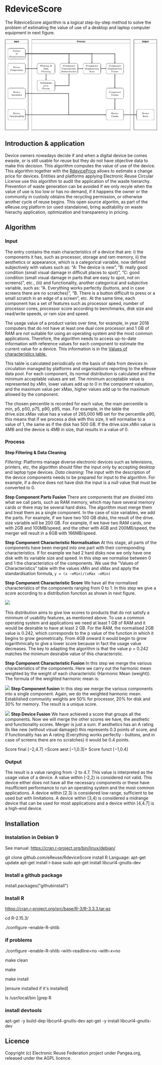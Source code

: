 # RdeviceScore

The RdeviceScore algorithm is a logical step-by-step method to solve the problem of estimating the value of use of a desktop and laptop computer equipment in next figure.


![image](./img/input_process_output.png)

## Introduction & application 

Device owners nowadays decide if and when a digital device be comes ewaste, or is still usable for reuse but they do not have objective data to make this decision. This algorithm computes the value of use of the device. This algorithm together with the [RdevicePrice](https://github.com/eReuse/Rdeviceprice) allows to estimate a change price for devices. Entities and platforms applying Electronic Reuse Circular License use this algorithm to audit the application of the waste hierarchy. Prevention of waste generation can be avoided if we only recyle when the value of use is too low or has no demand, if it happens the owner or the community in custody obtains the recycling permission, or otherwise another cycle of reuse begins. This open source algoritm, as part of the eReuse.org platform (or used standalone), bring auditability on waste hierachy application, optimization and transparency in pricing. 

## Algorithm

### Input

The entry contains the main characteristics of a device that are: i) the components it has, such as processor, storage and ram memory, ii) the aesthetics or appearance, which is a categorical variable, now defined subjectively with values such as: “A: The device is new”, “B: really good condition (small visual damage in difficult places to spot)”, “C: good condition (small visual damage in parts that are easy to spot, not on screens)”, etc., (iii) and functionality, another categorical and subjective variable, such as: “A. Everything works perfectly (buttons, and in case screens there are no scratches)”, “B. There is a button difficult to press or a small scratch in an edge of a screen”, etc. At the same time, each component has a set of features such as processor speed, number of processor cores, processor score according to benchmarks, disk size and read/write speeds, or ram size and speed. 

The usage value of a product varies over time, for example, in year 2018 computers that do not have at least one dual core processor and 1 GB of RAM are not suitable for using an operating system and the most common applications. Therefore, the algorithm needs to access
up-to-date information with reference values for each component to estimate the current value for a device. This information is in the [Values of characteristics table.](https://github.com/eReuse/Rdevicescore/blob/master/data/models.csv)

This table is calculated periodically on the basis of data from devices in circulation managed by platforms and organisations reporting to the eReuse data pool. For each component, its normal distribution is calculated and the minimum acceptable values are set. The minimum acceptable value is represented by xMin, lower values add up to 0 in the component valuation, and the maximum value per xMax, higher values add up to the maximum allowed by the component.

The chosen percentile is recorded for each value, the main percentile is min, p5, p50, p75, p90, p95, max. For example, in the table the drive.size.xMax value has a value of 265,000 MB set for the percentile p90, this means that if we process a disk with this size, it will normalise to a value of 1, the same as if the disk has 500 GB. If the drive.size.xMin value is 4MB and the device is 4MB in size, that results in a value of 0.

### Process
**Step Filtering & Data Cleaning**

*Filtering*: Platforms manage diverse electronic devices such as televisions, printers, etc, the algorithm should filter the input only by accepting desktop and laptop type devices.
*Data cleaning*: The input with the description of the device components needs to be prepared for input to the algorithm. For example, if a device does not have disk the input is a null value that must be converted to 0.

**Step Component Parts Fusion**
There are components that are divided into what we call parts, such as RAM memory, which may have several memory cards or there may be several hard disks. The algorithm must merge them and treat them as a single component. In the case of size variables, we add the parts. For example, if we have two 100 GB disks, the result of the drive. size variable will be 200 GB. For example, if we have two RAM cards, one with 2GB and 100MB/speed, and the other with 4GB and 200MB/speed, the merger will result in a 6GB with 166MB/speed.

**Step Component Characteristic Normalisation**
At this stage, all parts of the components have been merged into one part with their corresponding characteristics. If for example we had 2 hard disks now we only have one disk with its variable size and speed. In this step we normalise between 0 and 1 the characteristics of the components. We use the "Values of Characteristics" table with
the values xMin and xMax and apply the standardisation formula, 
`y = (x −xMin)/(xMax −xMin)`

**Step Component Characteristic Score**
We have all the normalised characteristics of the components ranging from 0 to 1. In this step we give a score according to a distribution function as shown in next figure.

![](/home/david/Dev/eReuse-repositories/Rdevicescore/img/score_distribution.jpg)

This distribution aims to give low scores to products that do not satisfy a minimum of usability features, as mentioned above. To use a common operating system and applications we need at least 1 GB of RAM and it would be desirable to have at least 2 GB. For the RAM,
the normalised 2GB value is 0.242, which corresponds to the p value of the function in which it begins to grow geometrically. From 4GB onward it would begin to grow logarithmically to give a lower score because in fact the usage value decreases. The key to adapting the algorithm is that the value p = 0.242 matches the minimum desirable
value of this characteristic.

**Step Component Characteristic Fusion**
In this step we merge the various characteristics of the components. Here we carry out the harmonic mean weighted by the weight of each characteristic (Harmonic Mean (weight)). The formula of the weighted harmonic mean is:

![](/home/david/Dev/eReuse-repositories/Rdevicescore/img/score_comp_ram.jpg)
**Step Component fusion**
In this step we merge the various components into a single component. Again, we do the weighted harmonic mean. Established community weights are 50% for processor, 20% for disk and 30% for memory. The result is a unique score.

![](/home/david/Dev/eReuse-repositories/Rdevicescore/img/score_merge_components.jpg)
**Step Device Fusion**
We have achieved a score that groups all the components. Now we will merge the other scores we have, the aesthetic and functionality scores. Merger is just a sum. If aesthetics has an A rating (Is like new (without visual damage)) this represents 0.3 points of score, and if
functionality has an A rating (Everything works perfectly - buttons, and in case of screens there are no scratches) it would be 0.4 points.

Score final [−2,4.7] =Score aest [−1,0.3]+ Score funct [−1,0.4]

### Output
The result is a value ranging from -2 to 4.7. This value is interpreted as the usage value of a device. A value within [-2,2) is considered not valid. This device either does not have all the necessary components or these have insufficient performance to run an operating system and the most common applications. A device within [2.3) is considered low range, sufficient to be used but with limitations. A device within [3,4) is considered a midrange device that can be used for most applications and a device within [4,4.7] is a high-end device.

## Installation
### Instalation in Debian 9

See manual: https://cran.r-project.org/bin/linux/debian/

git clone github.com/eReuse/RdeviceScore
install R Language:
apt-get update
apt-get install r-base
sudo apt-get install libcurl4-gnutls-dev

### Install a github package

install.packages("githubinstall")

### Install R

https://cran.r-project.org/src/base/R-3/R-3.3.3.tar.gz

cd R-2.15.3/

./configure –enable-R-shlib

### if problems
./configure –enable-R-shlib –with-readline=no –with-x=no

make clean

make

make install

[ensure installed if it's installed]

ls /usr/local/bin |grep R 

###  install devtools 

apt-get -y build-dep libcurl4-gnutls-dev
apt-get -y install libcurl4-gnutls-dev


## Licence

Copyright (c) Electronic Reuse Federation project under Pangea.org, released under the AGPL licence.
